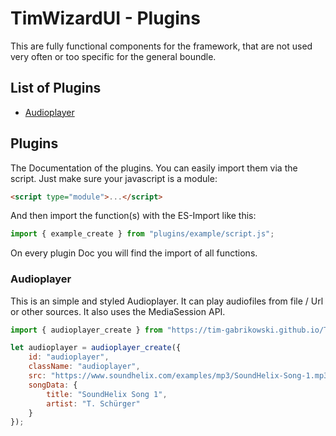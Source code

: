 # TimWizardUI - Plugins

This are fully functional components for the framework, that are not used very often or too specific for the general boundle.

## List of Plugins

- [Audioplayer](#audioplayer)

## Plugins

The Documentation of the plugins. You can easily import them via the script. Just make sure your javascript is a module:
```html
<script type="module">...</script>
```
And then import the function(s) with the ES-Import like this:
```javascript
import { example_create } from "plugins/example/script.js";
```
On every plugin Doc you will find the import of all functions.

### Audioplayer

This is an simple and styled Audioplayer. It can play audiofiles from file / Url or other sources. It also uses the MediaSession API.

```javascript
import { audioplayer_create } from "https://tim-gabrikowski.github.io/TimWizardUI/plugins/audioplayer/script.js";

let audioplayer = audioplayer_create({
    id: "audioplayer",
    className: "audioplayer",
    src: "https://www.soundhelix.com/examples/mp3/SoundHelix-Song-1.mp3",
    songData: {
		title: "SoundHelix Song 1",
        artist: "T. Schürger"
    }
});
``` 